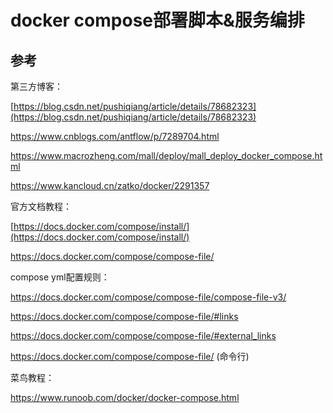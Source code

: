 # docker compose部署脚本&服务编排

## 参考

第三方博客：

[https://blog.csdn.net/pushiqiang/article/details/78682323](https://blog.csdn.net/pushiqiang/article/details/78682323)

https://www.cnblogs.com/antflow/p/7289704.html

https://www.macrozheng.com/mall/deploy/mall_deploy_docker_compose.html

https://www.kancloud.cn/zatko/docker/2291357

官方文档教程：

[https://docs.docker.com/compose/install/](https://docs.docker.com/compose/install/)

https://docs.docker.com/compose/compose-file/

compose yml配置规则：

https://docs.docker.com/compose/compose-file/compose-file-v3/

https://docs.docker.com/compose/compose-file/#links

https://docs.docker.com/compose/compose-file/#external_links

https://docs.docker.com/compose/compose-file/ (命令行)

菜鸟教程：

https://www.runoob.com/docker/docker-compose.html